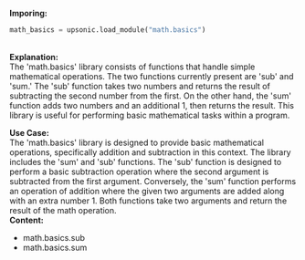 <b class="custom_code_highlight_green">Imporing:</b><br>
```python
math_basics = upsonic.load_module("math.basics")
```
<br><b class="custom_code_highlight_green">Explanation:</b><br>The 'math.basics' library consists of functions that handle simple mathematical operations. The two functions currently present are 'sub' and 'sum.' The 'sub' function takes two numbers and returns the result of subtracting the second number from the first. On the other hand, the 'sum' function adds two numbers and an additional 1, then returns the result. This library is useful for performing basic mathematical tasks within a program.

<b class="custom_code_highlight_green">Use Case:</b><br>The 'math.basics' library is designed to provide basic mathematical operations, specifically addition and subtraction in this context. The library includes the 'sum' and 'sub' functions. The 'sub' function is designed to perform a basic subtraction operation where the second argument is subtracted from the first argument. Conversely, the 'sum' function performs an operation of addition where the given two arguments are added along with an extra number 1. Both functions take two arguments and return the result of the math operation.
<br><b class="custom_code_highlight_green">Content:</b><br>
  - math.basics.sub
  - math.basics.sum
